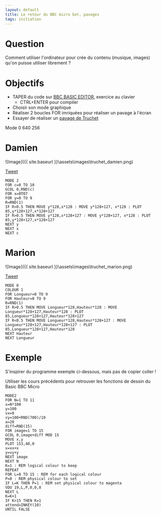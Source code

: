 ```yaml
---
layout: default
title: Le retour du BBC micro bot, pavages
tags: initiation
---
```

# Question

Comment utiliser l'ordinateur pour crée du contenu (musique, images) qu'on puisse utiliser librement ?

# Objectifs

- TAPER du code sur [BBC BASIC EDITOR](https://bbcmic.ro/), exercice au clavier
    - CTRL+ENTER pour compiler
- Choisir son mode graphique
- Réaliser 2 boucles FOR imriquées pour réaliser un pavage à l'écran
- Essayer de réaliser un [pavage de Truchet](http://images.math.cnrs.fr/Les-pavages-de-Truchet.html)

Mode 0 640 256

# Damien

![Image]({{ site.baseurl }}\assets\images\truchet_damien.png)

[Tweet](https://bbcmic.ro/#%7B%22v%22%3A1%2C%22program%22%3A%22MODE%202%5CnFOR%20c%3D0%20TO%2010%5CnGCOL%200%2CRND%28c%29%5CnFOR%20x%3D0TO7%5CnFOR%20y%3D0%20TO%209%5CnR%3DRND%281%29%5CnIF%20R%3C0.5%20THEN%20MOVE%20y*128%2Cx*128%20%3A%20MOVE%20y*128%2B127%2C%20x*128%20%3A%20PLOT%2085%2Cy*128%2B127%2Cx*128%2B127%5CnIF%20R%3E0.5%20THEN%20MOVE%20y*128%2Cx*128%2B127%20%3A%20MOVE%20y*128%2B127%2C%20x*128%20%3A%20PLOT%2085%2Cy*128%2B127%2Cx*128%2B127%5CnNEXT%20y%5CnNEXT%20x%5CnNEXT%20c%22%7D)

```basic
MODE 2
FOR c=0 TO 10
GCOL 0,RND(c)
FOR x=0TO7
FOR y=0 TO 9
R=RND(1)
IF R<0.5 THEN MOVE y*128,x*128 : MOVE y*128+127, x*128 : PLOT 85,y*128+127,x*128+127
IF R>0.5 THEN MOVE y*128,x*128+127 : MOVE y*128+127, x*128 : PLOT 85,y*128+127,x*128+127
NEXT y
NEXT x
NEXT c
```

# Marion

![Image]({{ site.baseurl }}\assets\images\truchet_marion.png)

[Tweet](https://bbcmic.ro/#%7B%22v%22%3A1%2C%22program%22%3A%22MODE%200%5CnCOLOUR%201%5CnFOR%20Longueur%3D0%20TO%209%5CnFOR%20Hauteur%3D0%20TO%209%5CnR%3DRND%281%29%20%5CnIF%20R%3E0.5%20THEN%20MOVE%20Longueur*128%2CHauteur*128%20%3A%20MOVE%20Longueur*128%2B127%2CHauteur*128%20%3A%20PLOT%2085%2CLongueur*128%2B127%2CHauteur*128%2B127%5CnIF%20R%3C0.5%20THEN%20MOVE%20Longueur*128%2CHauteur*128%2B127%20%3A%20MOVE%20Longueur*128%2B127%2CHauteur*128%2B127%20%3A%20PLOT%2085%2CLongueur*128%2B127%2CHauteur*128%5CnNEXT%20Hauteur%5CnNEXT%20Longueur%22%7D)

```basic
MODE 0
COLOUR 1
FOR Longueur=0 TO 9
FOR Hauteur=0 TO 9
R=RND(1) 
IF R>0.5 THEN MOVE Longueur*128,Hauteur*128 : MOVE Longueur*128+127,Hauteur*128 : PLOT 85,Longueur*128+127,Hauteur*128+127
IF R<0.5 THEN MOVE Longueur*128,Hauteur*128+127 : MOVE Longueur*128+127,Hauteur*128+127 : PLOT 85,Longueur*128+127,Hauteur*128
NEXT Hauteur
NEXT Longueur
```

# Exemple

S'inspirer du programme exemple ci-dessous, mais pas de copier coller !

Utiliser les cours précédents pour retrouver les fonctions de dessin du Basic BBC Micro

```basic
MODE2
FOR N=1 TO 11
x=N*100
y=100
vx=0
vy=100+RND(700)/10
a=20
diff=RND(15)
FOR image=1 TO 15
GCOL 0,image+diff MOD 15
MOVE x,y
PLOT 153,40,0
x=vx+x
y=vy+y
NEXT image
NEXT N
K=1 : REM logical colour to keep 
REPEAT
FOR L=0 TO 15 : REM for each logical colour
P=0 : REM physical colour to set  
IF L=K THEN P=1 : REM set physical colour to magenta
VDU 19,L,P,0,0,0
NEXT L
K=K+1
IF K>15 THEN K=1
attend=INKEY(10)
UNTIL FALSE
```
